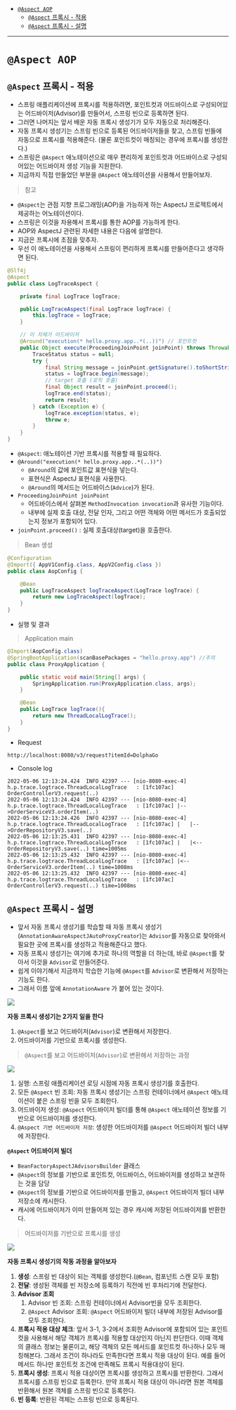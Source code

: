 - [`@Aspect AOP`](#aspect-aop)
  - [`@Aspect` 프록시 - 적용](#aspect-프록시---적용)
  - [`@Aspect` 프록시 - 설명](#aspect-프록시---설명)

---

# `@Aspect AOP`

## `@Aspect` 프록시 - 적용

- 스프링 애플리케이션에 프록시를 적용하려면, 포인트컷과 어드바이스로 구성되어있는 어드바이저(Advisor)를 만들어서, 스프링 빈으로 등록하면 된다.
- 그러면 나머지는 앞서 배운 자동 프록시 생성기가 모두 자동으로 처리해준다.
- 자동 프록시 생성기는 스프링 빈으로 등록된 어드바이저들을 찾고, 스프링 빈들에 자동으로 프록시를 적용해준다. (물론 포인트컷이 매칭되는 경우에 프록시를 생성한다.)
- 스프링은 `@Aspect` 애노테이션으로 매우 편리하게 포인트컷과 어드바이스로 구성되어있는 어드바이저 생성 기능을 지원한다.
- 지금까지 직접 만들었던 부분을 `@Aspect` 애노테이션을 사용해서 만들어보자.

> 참고

- `@Aspect`는 관점 지향 프로그래밍(AOP)을 가능하게 하는 AspectJ 프로젝트에서 제공하는 어노테이션이다.
- 스프링은 이것을 차용해서 프록시를 통한 AOP를 가능하게 한다.
- AOP와 AspectJ 관련된 자세한 내용은 다음에 설명한다.
- 지금은 프록시에 초점을 맞추자.
- 우선 이 애노테이션을 사용해서 스프링이 편리하게 프록시를 만들어준다고 생각하면 된다.

```java
@Slf4j
@Aspect
public class LogTraceAspect {

    private final LogTrace logTrace;

    public LogTraceAspect(final LogTrace logTrace) {
        this.logTrace = logTrace;
    }

    // 이 자체가 어드바이저
    @Around("execution(* hello.proxy.app..*(..))") // 포인트컷
    public Object execute(ProceedingJoinPoint joinPoint) throws Throwable { // 어드바이스(로직)
        TraceStatus status = null;
        try {
            final String message = joinPoint.getSignature().toShortString();
            status = logTrace.begin(message);
            // target 호출 (로직 호출)
            final Object result = joinPoint.proceed();
            logTrace.end(status);
            return result;
        } catch (Exception e) {
            logTrace.exception(status, e);
            throw e;
        }
    }
}
```

- `@Aspect`: 애노테이션 기반 프록시를 적용할 때 필요하다.
- `@Around("execution(* hello.proxy.app..*(..))")`
  - `@Around`의 값에 포인트값 표현식을 넣는다.
  - 표현식은 AspectJ 표현식을 사용한다.
  - `@Around`의 메서드는 어드바이스(`Advice`)가 된다.
- `ProceedingJoinPoint joinPoint`
  - 어드바이스에서 살펴본 `MethodInvocation invocation`과 유사한 기능이다.
  - 내부에 실제 호출 대상, 전달 인자, 그리고 어떤 객체와 어떤 메서드가 호출되었는지 정보가 포함되어 있다.
- `joinPoint.proceed()` : 실제 호출대상(target)을 호출한다.

> Bean 생성

```java
@Configuration
@Import({ AppV1Config.class, AppV2Config.class })
public class AopConfig {

    @Bean
    public LogTraceAspect logTraceAspect(LogTrace logTrace) {
        return new LogTraceAspect(logTrace);
    }
}
```

- 실행 및 결과

> Application main

```java
@Import(AopConfig.class)
@SpringBootApplication(scanBasePackages = "hello.proxy.app") //주의
public class ProxyApplication {

	public static void main(String[] args) {
		SpringApplication.run(ProxyApplication.class, args);
	}

	@Bean
	public LogTrace logTrace(){
		return new ThreadLocalLogTrace();
	}
}
```

- Request

```
http://localhost:8080/v3/request?itemId=DolphaGo
```

- Console log
```log
2022-05-06 12:13:24.424  INFO 42397 --- [nio-8080-exec-4] h.p.trace.logtrace.ThreadLocalLogTrace   : [1fc107ac] OrderControllerV3.request(..)
2022-05-06 12:13:24.424  INFO 42397 --- [nio-8080-exec-4] h.p.trace.logtrace.ThreadLocalLogTrace   : [1fc107ac] |-->OrderServiceV3.orderItem(..)
2022-05-06 12:13:24.426  INFO 42397 --- [nio-8080-exec-4] h.p.trace.logtrace.ThreadLocalLogTrace   : [1fc107ac] |   |-->OrderRepositoryV3.save(..)
2022-05-06 12:13:25.431  INFO 42397 --- [nio-8080-exec-4] h.p.trace.logtrace.ThreadLocalLogTrace   : [1fc107ac] |   |<--OrderRepositoryV3.save(..) time=1005ms
2022-05-06 12:13:25.432  INFO 42397 --- [nio-8080-exec-4] h.p.trace.logtrace.ThreadLocalLogTrace   : [1fc107ac] |<--OrderServiceV3.orderItem(..) time=1008ms
2022-05-06 12:13:25.432  INFO 42397 --- [nio-8080-exec-4] h.p.trace.logtrace.ThreadLocalLogTrace   : [1fc107ac] OrderControllerV3.request(..) time=1008ms
```

## `@Aspect` 프록시 - 설명

- 앞서 자동 프록시 생성기를 학습할 때 자동 프록시 생성기(`AnnotationAwareAspectJAutoProxyCreator`)는 `Advisor`를 자동으로 찾아와서 필요한 곳에 프록시를 생성하고 적용해준다고 했다.
- 자동 프록시 생성기는 여기에 추가로 하나의 역할을 더 하는데, 바로 `@Aspect`를 찾아서 이것을 `Advisor`로 만들어준다.
- 쉽게 이야기해서 지금까지 학습한 기능에 `@Aspect`를 `Advisor`로 변환해서 저장하는 기능도 한다.
- 그래서 이름 앞에 `AnnotationAware` 가 붙어 있는 것이다.

![](/images/2022-05-06-12-18-49.png)

**자동 프록시 생성기는 2가지 일을 한다**
1. `@Aspect`를 보고 어드바이저(`Advisor`)로 변환해서 저장한다.
2. 어드바이저를 기반으로 프록시를 생성한다.

> `@Aspect`를 보고 어드바이저(`Advisor`)로 변환해서 저장하는 과정

![](/images/2022-05-06-13-17-47.png)

1. 실행: 스프링 애플리케이션 로딩 시점에 자동 프록시 생성기를 호출한다.
2. 모든 `@Aspect` 빈 조회: 자동 프록시 생성기는 스프링 컨테이너에서 `@Aspect` 애노테이션이 붙은 스프링 빈을 모두 조회한다.
3. 어드바이저 생성: `@Aspect` 어드바이저 빌더를 통해 `@Aspect` 애노테이션 정보를 기반으로 어드바이저를 생성한다.
4. `@Aspect 기반 어드바이저 저장`: 생성한 어드바이저를 `@Aspect` 어드바이저 빌더 내부에 저장한다.

**`@Aspect` 어드바이저 빌더**

- `BeanFactoryAspectJAdvisorsBuilder` 클래스
- `@Aspect`의 정보를 기반으로 포인트컷, 어드바이스, 어드바이저를 생성하고 보관하는 것을 담당
- `@Aspect`의 정보를 기반으로 어드바이저를 만들고, `@Aspect` 어드바이저 빌더 내부 저장소에 캐시한다.
- 캐시에 어드바이저가 이미 만들어져 있는 경우 캐시에 저장된 어드바이저를 반환한다.

> 어드바이저를 기반으로 프록시를 생성

![](/images/2022-05-06-13-20-56.png)

**자동 프록시 생성기의 작동 과정을 알아보자**

1. **생성**: 스프링 빈 대상이 되는 객체를 생성한다.(`@Bean`, 컴포넌트 스캔 모두 포함)
2. **전달**: 생성된 객체를 빈 저장소에 등록하기 직전에 빈 후처리기에 전달한다.
3. **Advisor 조회**
   1. Advisor 빈 조회: 스프링 컨테이너에서 Advisor빈을 모두 조회한다.
   2. `@Aspect` Advisor 조회: `@Aspect` 어드바이저 빌더 내부에 저장된 Advisor를 모두 조회한다.
4. **프록시 적용 대상 체크**: 앞서 3-1, 3-2에서 조회한 Advisor에 포함되어 있는 포인트컷을 사용해서 해당 객체가 프록시를 적용할 대상인지 아닌지 판단한다. 이때 객체의 클래스 정보는 물론이고, 해당 객체의 모든 메서드를 포인트컷 하나하나 모두 매칭해본다. 그래서 조건이 하나라도 만족한다면 프록시 적용 대상이 된다. 예를 들어 메서드 하나만 포인트컷 조건에 만족해도 프록시 적용대상이 된다.
5. **프록시 생성**: 프록시 적용 대상이면 프록시를 생성하고 프록시를 반환한다. 그래서 프록시를 스프링 빈으로 등록한다. 만약 프록시 적용 대상이 아니라면 원본 객체를 반환해서 원본 객체를 스프링 빈으로 등록한다.
6. **빈 등록**: 반환된 객체는 스프링 빈으로 등록된다.